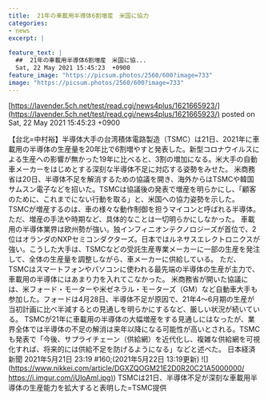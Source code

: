 ```yaml
---
title:  21年の車載用半導体6割増産　米国に協力   
categories:
- news
excerpt: |
  
feature_text: |
  ##  21年の車載用半導体6割増産　米国に協...
  Sat, 22 May 2021 15:45:23  +0900
feature_image: "https://picsum.photos/2560/600?image=733"
image: "https://picsum.photos/2560/600?image=733"
---
```


[https://lavender.5ch.net/test/read.cgi/news4plus/1621665923/](https://lavender.5ch.net/test/read.cgi/news4plus/1621665923/)
posted on Sat, 22 May 2021 15:45:23  +0900

<!--more-->

【台北=中村裕】半導体大手の台湾積体電路製造（TSMC）は21日、2021年に車載用の半導体の生産量を20年比で6割増やすと発表した。新型コロナウイルスによる生産への影響が無かった19年に比べると、3割の増加になる。米大手の自動車メーカーをはじめとする深刻な半導体不足に対応する姿勢をみせた。 米商務省は20日、半導体不足を解消するための協議を開き、海外からはTSMCや韓国サムスン電子などを招いた。TSMCは協議後の発表で増産を明らかにし、「顧客のために、これまでにない行動を取る」と、米国への協力姿勢を示した。 TSMCが増産するのは、車の様々な動作制御を担うマイコンと呼ばれる半導体。ただ、増産の手法や時期など、具体的なことは一切明らかにしなかった。 車載用の半導体業界は欧州勢が強い。独インフィニオンテクノロジーズが首位で、2位はオランダのNXPセミコンダクターズ。日本ではルネサスエレクトロニクスが強い。こうした大手は、TSMCなどの受託生産専業メーカーに一部の生産を発注して、全体の生産量を調整しながら、車メーカーに供給している。 ただ、TSMCはスマートフォンやパソコンに使われる最先端の半導体の生産が主力で、車載用の半導体にはあまり力を入れてこなかった。 米商務省が開いた協議には、米フォード・モーターや米ゼネラル・モーターズ（GM）など自動車大手も参加した。フォードは4月28日、半導体不足が原因で、21年4〜6月期の生産が当初計画に比べ半減するとの見通しを明らかにするなど、厳しい状況が続いている。 TSMCが21年に車載用の半導体の大幅増産をする見通しにはなったが、業界全体では半導体の不足の解消は来年以降になる可能性が高いとされる。TSMCも発表で「今後、サプライチェーン（供給網）を近代化し、複雑な供給網を可視化すれば、将来的には供給不足を防げるようになる」などと述べた。 日本経済新聞 2021年5月21日 23:19 #160;(2021年5月22日 13:19更新) ![](https://www.nikkei.com/article/DGXZQOGM21E2D0R20C21A5000000/ [https://i.imgur.com/jUloAml.jpg)](https://i.imgur.com/jUloAml.jpg)) TSMCは21日、半導体不足が深刻な車載用半導体の生産能力を拡大すると表明した=TSMC提供
